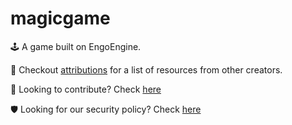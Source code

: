 # magicgame

:joystick: A game built on EngoEngine.

:ledger: Checkout [attributions](ATTRIBUTIONS.md) for a list of resources from other creators.

:gift: Looking to contribute? Check [here](.github/CONTRIBUTING.md)

:shield: Looking for our security policy? Check [here](.github/SECURITY.md)
